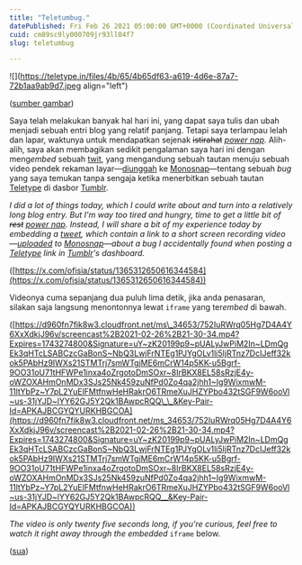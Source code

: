 ```yaml
---
title: "Teletumbug."
datePublished: Fri Feb 26 2021 05:00:00 GMT+0000 (Coordinated Universal Time)
cuid: cm89sc9ly000709jr93ll04f7
slug: teletumbug

---
```


![](https://teletype.in/files/4b/65/4b65df63-a619-4d6e-87a7-72b1aa9ab9d7.jpeg align="left")

([sumber gambar](https://www.oldbookillustrations.com/illustrations/grand-papa/))

Saya telah melakukan banyak hal hari ini, yang dapat saya tulis dan ubah menjadi sebuah entri blog yang relatif panjang. Tetapi saya terlampau lelah dan lapar, waktunya untuk mendapatkan sejenak <s>istirahat</s> [*power nap*](https://en.wikipedia.org/wiki/Power_nap). Alih-alih, saya akan membagikan sedikit pengalaman saya hari ini dengan meng*embed* sebuah [twit](https://twitter.com/ofisia/status/1365312650616344584), yang mengandung sebuah tautan menuju sebuah video pendek rekaman layar—[diunggah](https://monosnap.com/file/MrE9WjFc2BJeNH2XxK9qhZIym1bTVL) ke [Monosnap](https://en.wikipedia.org/wiki/Monosnap)—tentang sebuah *bug* yang saya temukan tanpa sengaja ketika menerbitkan sebuah tautan [Teletype](https://teletype.in/) di dasbor [Tumblr](https://en.wikipedia.org/wiki/Tumblr).

*I did a lot of things today, which I could write about and turn into a relatively long blog entry. But I'm way too tired and hungry, time to get a little bit of <s>rest</s>* [*power nap*](https://en.wikipedia.org/wiki/Power_nap)*. Instead, I will share a bit of my experience today by embedding a* [*tweet*](https://twitter.com/ofisia/status/1365312650616344584)*, which contain a link to a short screen recording video—*[*uploaded*](https://monosnap.com/file/MrE9WjFc2BJeNH2XxK9qhZIym1bTVL) *to* [*Monosnap*](https://en.wikipedia.org/wiki/Monosnap)*—about a bug I accidentally found when posting a* [*Teletype*](https://teletype.in/) *link in* [*Tumblr*](https://en.wikipedia.org/wiki/Tumblr)*'s dashboard.*

([https://x.com/ofisia/status/1365312650616344584](https://x.com/ofisia/status/1365312650616344584))

Videonya cuma sepanjang dua puluh lima detik, jika anda penasaran, silakan saja langsung menontonnya lewat `iframe` yang ter*embed* di bawah.

([https://d960fn7fik8w3.cloudfront.net/ms\_34653/752IuRWrq05Hg7D4A4Y6XxXdkjJ96v/screencast%2B2021-02-26%2B21-30-34.mp4?Expires=1743274800&Signature=uY~zK20199p9~pUALyJwPiM2In~LDmQgEk3qHTcLSABCzcGaBonS~NbQ3LwjFrNTEg1PJYgOLv1li5IjRTnz7DcIJeff32kok5PAbHz9IWXs21STMTrj7smWTgjME6mCrW14p5KK-u5Bgrf-9OO31oU71tHFWPe1inxa4oZrgotoDmSOxr~8IrBKX8EL58sRzjE4y-oWZOXAHmOnMDx3SJs25Nk459zuNfPd0Zo4qa2jhh1~Ig9WixmwM-11ltYbPz~Y7pL2YuElFMtfnwHeHRakrO6TRmeXuJHZYPbo432tSGF9W6ooVl~us-31jYJD~lYY62GJ5Y2Qk1BAwpcRQQ\_\_&Key-Pair-Id=APKAJBCGYQYURKHBGCOA](https://d960fn7fik8w3.cloudfront.net/ms_34653/752IuRWrq05Hg7D4A4Y6XxXdkjJ96v/screencast%2B2021-02-26%2B21-30-34.mp4?Expires=1743274800&Signature=uY~zK20199p9~pUALyJwPiM2In~LDmQgEk3qHTcLSABCzcGaBonS~NbQ3LwjFrNTEg1PJYgOLv1li5IjRTnz7DcIJeff32kok5PAbHz9IWXs21STMTrj7smWTgjME6mCrW14p5KK-u5Bgrf-9OO31oU71tHFWPe1inxa4oZrgotoDmSOxr~8IrBKX8EL58sRzjE4y-oWZOXAHmOnMDx3SJs25Nk459zuNfPd0Zo4qa2jhh1~Ig9WixmwM-11ltYbPz~Y7pL2YuElFMtfnwHeHRakrO6TRmeXuJHZYPbo432tSGF9W6ooVl~us-31jYJD~lYY62GJ5Y2Qk1BAwpcRQQ__&Key-Pair-Id=APKAJBCGYQYURKHBGCOA))

*The video is only twenty five seconds long, if you're curious, feel free to watch it right away through the embedded* `iframe` below.

([sua](https://sua.ist))